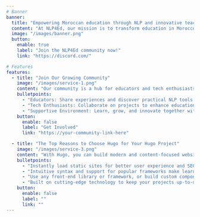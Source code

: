 ```yaml
---
# Banner
banner:
  title: "Empowering Moroccan education through NLP and innovative teaching tools."
  content: "At NLP4Ed, our mission is to transform education in Morocco by integrating innovative Natural Language Processing (NLP) solutions into everyday teaching practices."
  image: "/images/banner.png"
  button:
    enable: true
    label: "Join the NLP4Ed community now!"
    link: "https://discord.com/"

# Features
features:
  - title: "Join Our Growing Community"
    image: "/images/service-1.png"
    content: "Our community is a hub for educators and tech enthusiasts dedicated to transforming education in Morocco. We foster collaboration, innovation, and support to empower members in making meaningful contributions to teaching and learning."
    bulletpoints:
      - "Educators: Share experiences and discover practical NLP tools for teaching."
      - "Tech Enthusiasts: Collaborate on projects to enhance education in creative ways."
      - "Supportive Environment: Learn, grow, and innovate together with like-minded individuals."
    button:
      enable: false
      label: "Get Involved"
      link: "https://your-community-link-here"

  - title: "The Top Reasons to Choose Hugo for Your Hugo Project"
    image: "/images/service-3.png"
    content: "With Hugo, you can build modern and content-focused websites without sacrificing performance or ease of use."
    bulletpoints:
      - "Instantly load static sites for better user experience and SEO."
      - "Intuitive syntax and support for popular frameworks make learning and using Hugo a breeze."
      - "Use any front-end library or framework, or build custom components, for any project size."
      - "Built on cutting-edge technology to keep your projects up-to-date with the latest web standards."
    button:
      enable: false
      label: ""
      link: ""
---
```

